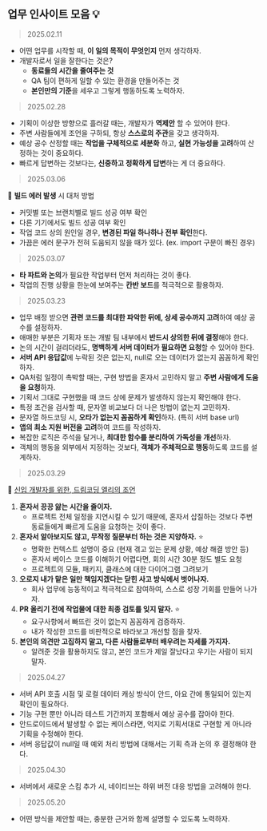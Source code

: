 ## 업무 인사이트 모음 💡

>2025.02.11 

- 어떤 업무를 시작할 때, **이 일의 목적이 무엇인지** 먼저 생각하자.
- 개발자로서 일을 잘한다는 것은? 
  - **동료들의 시간을 줄여주는 것** 
  - QA 팀이 편하게 일할 수 있는 환경을 만들어주는 것 
  - **본인만의 기준**을 세우고 그렇게 행동하도록 노력하자. 

>2025.02.28

- 기획이 이상한 방향으로 흘러갈 때는, 개발자가 **역제안** 할 수 있어야 한다.
- 주변 사람들에게 조언을 구하되, 항상 **스스로의 주관**을 갖고 생각하자. 
- 예상 공수 산정할 때는 **작업을 구체적으로 세분화** 하고, **실현 가능성을 고려**하여 산정하는 것이 중요하다. 
- 빠르게 답변하는 것보다는, **신중하고 정확하게 답변**하는 게 더 중요하다. 

>2025.03.06

📍 **빌드 에러 발생** 시 대처 방법 

- 커밋별 또는 브랜치별로 빌드 성공 여부 확인  
- 다른 기기에서도 빌드 성공 여부 확인 
- 작업 코드 상의 원인일 경우, **변경된 파일 하나하나 전부 확인**한다. 
- 가끔은 에러 문구가 전혀 도움되지 않을 때가 있다. (ex. import 구문이 빠진 경우) 

>2025.03.07

- **타 파트와 논의**가 필요한 작업부터 먼저 처리하는 것이 좋다. 
- 작업의 진행 상황을 한눈에 보여주는 **칸반 보드**를 적극적으로 활용하자. 

>2025.03.23

- 업무 배정 받으면 **관련 코드를 최대한 파악한 뒤에, 상세 공수까지 고려**하여 예상 공수를 설정하자.
- 애매한 부분은 기획자 또는 개발 팀 내부에서 **반드시 상의한 뒤에 결정**해야 한다.
- 논의 시간이 걸리더라도, **명백하게 서버 데이터가 필요하면 요청**할 수 있어야 한다.
- **서버 API 응답값**에 누락된 것은 없는지, null로 오는 데이터가 없는지 꼼꼼하게 확인하자.
- QA처럼 일정이 촉박할 때는, 구현 방법을 혼자서 고민하지 말고 **주변 사람에게 도움을 요청**하자.
- 기획서 그대로 구현했을 때 코드 상에 문제가 발생하지 않는지 확인해야 한다.
- 특정 조건을 검사할 때, 문자열 비교보다 더 나은 방법이 없는지 고민하자.
- 문자열 하드코딩 시, **오타가 없는지 꼼꼼하게 확인**하자. (특히 서버 base url)
- **앱의 최소 지원 버전을 고려**하여 코드를 작성하자.
- 복잡한 로직은 주석을 달거나, **최대한 함수를 분리하여 가독성을 개선**하자.
- 객체의 행동을 외부에서 지정하는 것보다, **객체가 주체적으로 행동**하도록 코드를 설계하자.

>2025.03.29 

📍 [신입 개발자를 위한, 드림코딩 엘리의 조언](https://www.youtube.com/watch?v=vtVpMBbRmlA)

1. **혼자서 끙끙 앓는 시간을 줄이자.** 
    - 프로젝트 전체 일정을 지연시킬 수 있기 때문에, 혼자서 삽질하는 것보다 주변 동료들에게 빠르게 도움을 요청하는 것이 좋다. 
2. **혼자서 알아보지도 않고, 무작정 질문부터 하는 것은 지양하자.** ⭐️
    - 명확한 컨텍스트 설명이 중요 (현재 겪고 있는 문제 상황, 예상 해결 방안 등)
    - 혼자서 베이스 코드를 이해하기 어렵다면, 회의 시간 30분 정도 별도 요청
    - 프로젝트의 모듈, 패키지, 클래스에 대한 다이어그램 그려보기 
3. **오로지 내가 맡은 일만 책임지겠다는 닫힌 사고 방식에서 벗어나자.** 
    - 회사 업무에 능동적이고 적극적으로 참여하여, 스스로 성장 기회를 만들어 나가자. 
4. **PR 올리기 전에 작업물에 대한 최종 검토를 잊지 말자.** ⭐️
    - 요구사항에서 빠뜨린 것이 없는지 꼼꼼하게 검증하자. 
    - 내가 작성한 코드를 비판적으로 바라보고 개선할 점을 찾자. 
5. **본인의 의견만 고집하지 말고, 다른 사람들로부터 배우려는 자세를 가지자.** 
    - 알려준 것을 활용하지도 않고, 본인 코드가 제일 잘났다고 우기는 사람이 되지 말자.

>2025.04.27

- 서버 API 호출 시점 및 로컬 데이터 캐싱 방식이 안드, 아요 간에 통일되어 있는지 확인이 필요하다.
- 기능 구현 뿐만 아니라 테스트 기간까지 포함해서 예상 공수를 잡아야 한다. 
- 안드로이드에서 발생할 수 없는 케이스라면, 억지로 기획서대로 구현할 게 아니라 기획을 수정해야 한다.
- 서버 응답값이 null일 때 예외 처리 방법에 대해서는 기획 측과 논의 후 결정해야 한다.

>2025.04.30

- 서버에서 새로운 스킴 추가 시, 네이티브는 하위 버전 대응 방법을 고려해야 한다. 

>2025.05.20 

- 어떤 방식을 제안할 때는, 충분한 근거와 함께 설명할 수 있도록 노력하자. 